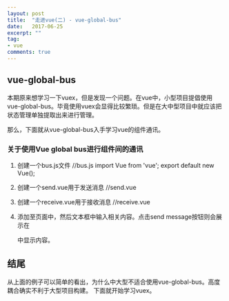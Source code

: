 ```yaml
---
layout: post
title:  "走进vue(二) - vue-global-bus"
date:   2017-06-25
excerpt: ""
tag:
- vue
comments: true
---
```


## vue-global-bus

本期原来想学习一下vuex，但是发现一个问题。在vue中，小型项目提倡使用vue-global-bus。毕竟使用vuex会显得比较繁琐。但是在大中型项目中就应该把状态管理单独提取出来进行管理。

那么，下面就从vue-global-bus入手学习vue的组件通讯。

### 关于使用Vue global bus进行组件间的通讯
1. 创建一个bus.js文件
    //bus.js
    import Vue from 'vue';
    export default new Vue();

2. 创建一个send.vue用于发送消息
    //send.vue
    <template>
    <div>
        <input type="text" v-model="val">
        <button @click="send">send message</button>
    </div>
    </template>
    <script>
    import bus from '../bus';
    module.exports = {
        data() {
            return {
                val: ''
            }
        },
        methods: {
            send() {
                bus.$emit('showMessage', this.val);
            }
        }
    }
    </script>
    <style></style>

3. 创建一个receive.vue用于接收消息
    //receive.vue
    <template>
    <p>{{val}}</p>
    </template>
    <script>
    import bus from '../bus';
    module.exports = {
        created() {
            bus.$on('showMessage', val => (this.val = val));
        },
        data() {
            return {
                val: ''
            }
        }
    }
    </script>
    <style></style>

4. 添加至页面中，然后文本框中输入相关内容。点击send message按钮则会展示在<p></p>中显示内容。

## 结尾
从上面的例子可以简单的看出，为什么中大型不适合使用vue-global-bus。高度耦合确实不利于大型项目构建。
下面就开始学习vuex。

